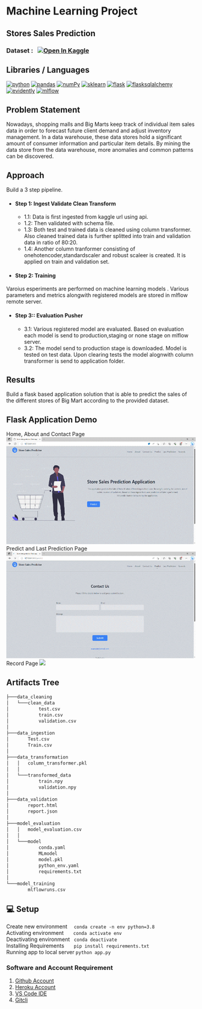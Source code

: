 # Machine Learning Project
## Stores Sales Prediction
### Dataset : &nbsp; <a href="https://www.kaggle.com/datasets/brijbhushannanda1979/bigmart-sales-data/"><img src="https://kaggle.com/static/images/open-in-kaggle.svg" alt="Open In Kaggle"></a>

## Libraries / Languages
  <a href="https://www.python.org"><img src="https://img.shields.io/badge/-Python-gold?style=for-the-badge&logo=python&logoColor=black" alt= "python"></a>
  <a href="https://pandas.pydata.org/"><img src="https://img.shields.io/badge/-pandas-130654?style=for-the-badge&logo=pandas&logoColor=white" alt= "pandas"></a>
  <a href="https://numpy.org/"><img src="https://img.shields.io/badge/-NumPy-4DABCF?style=for-the-badge&logo=numpy&logoColor=white" alt= "numPy"></a>
  <a href="https://scikit-learn.org/stable/"><img src="https://img.shields.io/badge/-scikitlearn-FF9C34?style=for-the-badge&logo=scikitlearn&logoColor=white" alt= "sklearn"></a>
  <a href="https://flask.palletsprojects.com/en/2.2.x/"><img src="https://img.shields.io/badge/-Flask-lightgrey?style=for-the-badge&logo=flask&logoColor=black" alt= "flask"></a>
<a href="https://flask-sqlalchemy.palletsprojects.com/en/3.0.x/"><img src="https://img.shields.io/badge/-FlaskSQLAlchemy-E65933?style=for-the-badge&logo=flasksqlalchemy&logoColor=black" alt= "flasksqlalchemy"></a>
<a href="https://www.evidentlyai.com/"><img src="https://img.shields.io/badge/-evidently-green?style=for-the-badge&evidently=dvc&logoColor=white" alt= "evidently"></a>
<a href="https://mlflow.org/">  <img src="https://img.shields.io/badge/-mlflow-1767BB?style=for-the-badge&logo=mlflow&logoColor=white" alt= "mlflow"></a>

## Problem Statement
Nowadays, shopping malls and Big Marts keep track of individual item sales data in order to forecast future client demand and adjust inventory management. In a data warehouse, these data stores hold a significant amount of consumer information and particular item details. By mining the data store from the data warehouse, more anomalies and common patterns can be discovered.

## Approach
Build a 3 step pipeline.
- #### Step 1: Ingest Validate Clean Transform ####
  - 1.1: Data is first ingested from kaggle url using api.
  - 1.2: Then validated with schema file.
  - 1.3: Both test and trained data is cleaned using column transformer. Also cleaned trained data is further splitted into train and validation data in ratio of 80:20.
  - 1.4: Another column tranformer consisting of onehotencoder,standardscaler and robust scaleer is created. It is applied on train and validation set.

- #### Step 2: Training ####
 Varoius esperiments are performed on machine learning models . Various parameters and metrics alongwith registered models are stored in mlflow remote server.
  </br>
- #### Step 3:: Evaluation Pusher ####
  - 3.1: Various registered model are evaluated. Based on evaluation each model is send to production,staging or none stage on mlflow server.
  - 3.2: The model send to production stage is downloaded. Model is tested on test data. Upon clearing tests the model alognwith column transformer is send to application folder.

## Results
Build a flask based application solution that is able to predict the sales of the different stores of Big Mart according to the provided dataset.

## Flask Application Demo
Home, About and Contact Page
<img src="application/static/static_pages.gif">
Predict and Last Prediction Page
<img src="application/static/predict_page.gif">
Record Page
<img src="application/static/record_page.gif">


## Artifacts Tree
```
├───data_cleaning
│   └───clean_data
│           test.csv
│           train.csv
│           validation.csv
│
├───data_ingestion
│       Test.csv
│       Train.csv
│
├───data_transformation
│   │   column_transformer.pkl
│   │
│   └───transformed_data
│           train.npy
│           validation.npy
│
├───data_validation
│       report.html
│       report.json
│
├───model_evaluation
│   │   model_evaluation.csv
│   │
│   └───model
│           conda.yaml
│           MLmodel
│           model.pkl
│           python_env.yaml
│           requirements.txt
│
└───model_training
        mlflowruns.csv
```

## 💻 Setup
Create new environment &emsp;```conda create -n env python=3.8```
</br>Activating environment &emsp; &nbsp;```conda activate env```
</br>Deactivating environment  &ensp;```conda deactivate```
</br>Installing Requirements &emsp; &nbsp;```pip install requirements.txt```
</br>Running app to local server  ```python app.py```
### Software and Account Requirement
1. [Github Account](https://github.com/)
2. [Heroku Account](https://id.heroku.com/login)
3. [VS Code IDE](https://code.visualstudio.com/Download)
4. [Gitcli](https://git-scm.com/downloads)